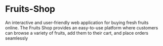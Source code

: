 # Fruits-Shop
An interactive and user-friendly web application for buying fresh fruits online. The Fruits Shop provides an easy-to-use platform where customers can browse a variety of fruits, add them to their cart, and place orders seamlessly
